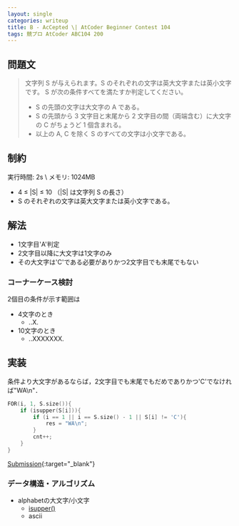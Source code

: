 ```yaml
---
layout: single
categories: writeup
title: B - AcCepted \| AtCoder Beginner Contest 104
tags: 競プロ AtCoder ABC104 200
---
```



## 問題文
> 文字列 S が与えられます。S のそれぞれの文字は英大文字または英小文字です。 S が次の条件すべてを満たすか判定してください。
>
>   - S の先頭の文字は大文字の A である。
>   - S の先頭から 3 文字目と末尾から 2 文字目の間（両端含む）に大文字の C がちょうど 1 個含まれる。
>   - 以上の A, C を除く S のすべての文字は小文字である。

## 制約
実行時間: 2s \\
メモリ: 1024MB
- 4 ≤ \|S\| ≤ 10 （\|S\| は文字列 S の長さ）
- S のそれぞれの文字は英大文字または英小文字である。





## 解法
- 1文字目'A'判定
- 2文字目以降に大文字は1文字のみ
- その大文字は'C'である必要がありかつ2文字目でも末尾でもない

### コーナーケース検討
2個目の条件が示す範囲は
- 4文字のとき
    - ..X.
- 10文字のとき
    - ..XXXXXXX.

## 実装
条件より大文字があるならば，2文字目でも末尾でもだめでありかつ'C'でなければ"WA\n"．
```cpp
FOR(i, 1, S.size()){
    if (isupper(S[i])){
        if (i == 1 || i == S.size() - 1 || S[i] != 'C'){
            res = "WA\n";
        }
        cnt++;
    }
}
```
[Submission](https://abc104.contest.atcoder.jp/submissions/2968299){:target="_blank"}

### データ構造・アルゴリズム
- alphabetの大文字/小文字
    - [isupper()](http://www.cplusplus.com/reference/locale/isupper/)
    - ascii
